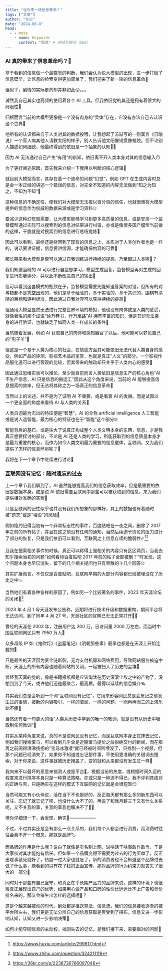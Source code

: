 ```yaml
---
title: "也许来一场信息革命？"
tags: ["文章"]
author: "仟尘"
date: "2024-08-8"
head:
  - - meta
    - name: Keywords
      content: "信息" # 网站关键词（SEO）
---
```


### AI 真的带来了信息革命吗？🤔

基于看到的信息做一个最直觉的判断，我们会认为说大模型的出现，进一步打破了信息壁垒，让信息的检索变得更加简单了，我们迎来了新一轮的信息革命🤯

但似乎，剧情的实际走向却并非如此😕。。。

诚然我自己其实也高频的使用着各个 AI 工具，但我依旧觉的其还是拥有着很大的局限性🤨

归根而言当前的大模型更像是一个没有肉身的“灵体”存在，它没有办法自己去认识这个世界🫤

他所有的认识都来自于人类对其的数据投喂，让我想起了苏轼写的一则寓言《日喻说》一个盲人向其他人请教太阳的样子，别人告诉他太阳像铜盘像蜡烛。但不论别人描述如何细致，他最终得到的依旧是一个抽象的认知😵‍💫

因为 AI 无法通过自己产生“有用”的新知，依旧离不开人类本身对其的信息输入😶

为了更好阐述原因，首先我来介绍一下我用以判断的核心逻辑🧐

就目前大模型而言，其存在着一个致命的问题“幻觉”，例如 GPT 在生成内容时总是会一本正经的讲述一个错误的信息，对完全不知道的内容无法做到“知之为知之，不知为不知”🤥

这种信息的不确定性，使我们对大模型无法报以百分百的信任，也就很难将大模型提供的信息作为权威的数据来源或是学习资料🤐

要减少这种幻觉就需要，让大模型能够学习到更多高质量的信息，或是安排一个监督模型通过实际可以搜索到的信息对结果进行纠错，亦或是像很多国产模型当前做的这样，干脆就是对搜索到的信息进行总结提炼🤯

因此可以看到，最终还是绕回到了现有的信息之上，本质对于人类创作者也是一样的，说话要讲证据，信息要讲信源，才能确保内容的可靠🧐

那长期来看大模型是否可以通过自我训练进行持续的提高，乃至超过人类呢🫤？

我们知道当前的 AI 可以进行自监督学习，模型生成回复，监督模型再对生成的回复进行质量评分，并以此不断改进自己的输出🤖

但可以看到这套模式的瓶颈在于，监督模型需要先能知道答案的对错，但所有的对与错都不是凭空出现的，他们是基于经验的，基于实验的，基于共识的，围棋有清晰的目标和评判标准，因此通过自我对弈可以获得持续的提高👾

但通用大模型显然无法进行完整世界环境的模拟，他也没有肉体或是人类的感受，就像著名的那个成语“读万卷书，行万里路”AI 拥有丰富的知识，但是其却无法亲身的进行验证，也就缺乏了如同人类一样成长的条件🫥

当然随着发展，例如 AI 获取自己的肉体和感知器官了以后，他可能可以梦见自己的“电子羊”👾

但这是一个基于人类为核心的社会，在情感方面其可能依旧无法代替人类自身的感受，例如产品的评测，影视艺术品的鉴赏，也就是真正“人文”的部分。一个影视作品服化道可以进行客观的比较，但其带来的触动却只关乎于人类内心的感受🥹

因此通过思维实验可以推论，至少就目前而言人类依旧是信息生产的核心角色"AI 不生产信息，AI 只是信息的搬运工"因此从这个角度来说，当前的 AI 能够提高信息搜索的效率，但无法将其称之为一场真正的信息革命🤨

当然以上的论述，并不是为了证明 AI 不重要，或是看衰 AI 的发展。而是试图以一个更全面的角度来看待 AI 与人类的关系🫨

人类自诩最为杰出的特征便是“智慧”，AI 的全称 artificial intelligence 人工智能或是说人造智能，最为核心的特征也在于“智能”这个部分🤓

智能背后的基石，或是往大了说真正构成整个人类文明本身的东西，信息，才是我真正想要探讨的部分，不论是 AI 还是人类的学习，所能获取到的信息质量本身才是最为重要的核心，而作为如今人类文明最为重要的信息载体，互联网，又为我们提供了怎样的信息环境呢？🤔

我将在下一个章节中继续进行讨论🤯

### 互联网没有记忆：随时遗忘的过去

上一个章节我们聊到了，AI 虽然能够提高我们的信息获取效率，但是最重要的依旧是数据本身，或是说 AI 依旧需要互联网中那些可以被获取到的信息，来为我们提供相对准确的答案📖

只是互联网的记性似乎也并没有我们所想象的那样好，其上的数据也有着随时被"遗忘"或是“埋没”的风险🫧

例如隐约记得当初有一个非常标志性的事件，百度贴吧在一夜之间，删除了 2017 年之前的所有帖子，并且在这之前没有任何的通知，当然后续迫于舆论的压力进行了部分的恢复，只是我们依旧可以看到，互联网之上信息存续的脆弱性☄️[^1][^2]

且我在搜索相关事件的时候，真正可以称得上强相关的内容只有区区两页，当我去知乎搜索当初的问题“如何看待百度贴吧 2017 年前的帖子全部被删？”时发现，这个问题本身也早已消失，留下的几个相关提问也只有零散的十几个回答🤐

其实扩展而言，不仅仅是百度贴吧，互联网早期的大部分内容都已经被埋没在了历史之中📉

当然他们有着各种各样的原因了，例如另一个比较著名的事件，2023 年天涯论坛的关闭🙁[^3]

2023 年 4 月 1 号天涯发布公告称，近期将进行技术升级和数据重构，期间平台将无法访问，到了同年 4 月 27 号，天涯社区的官网已无法正常打开⛓️‍💥

曾经的天涯在 2003 年，注册用户达 300 万，日访问量 2000 万左右，而当时中国互联网网民只有 7950 万人🚀

众多超级 IP 如《鬼吹灯》《盗墓笔记》《明朝那些事》最早也都是在天涯上开始连载的📝

只是最终的天涯因为资金链断裂，无力支付机房和网络费用，导致网站服务被迫中断，天涯上的所有内容也随着网站的关闭，一起被扫入了历史的尘埃🛞

曾经我天真的觉的，像是书籍报纸都是应该淘汰在历史滚滚尘埃之中的产物了，没想到到了今天，或许他们还是最聚合，最高质，最得以延续的信息媒介🗞️

其实我们总是会听到一个词“互联网没有记忆”，它用来形容网民总是会忘记之前发生过的事情，被新的内容吸引，一样的骗局，一样的问题，一而再再而三的上演乐此不疲🤡

当然还有着一句更大的话“人类从历史中学到的唯一的教训，就是没有从历史中吸取到任何教训”🤪

其实从某种角度来说，真的不是说网民没有记忆，而是互联网本身正在抹去记忆，例如我们搜索宝马，可以看到几乎全是近期宝马提价之后拒绝交付的新闻，而在那再之前闹得沸沸扬扬的”宝马冰激凌“就已经被时间所埋没了，只找到一个视频，但那个问题已经消失了，如果你不知道或忘记那件事，不使用更准确的关键词去搜索，对于你来说，这件事就被历史掩盖了，变的就和从来都没有发生过一样👀

我向来不以最坏的恶意来揣测人或是平台🙂，根据当前的热度，或根据时间久远的程度来进行排序本身只是一种算法策略，亦或只是一种迫不得已，我不评判其绝对的正确与否，只是确实在这样的模式下互联网的记忆就是会很短暂😶

当然可能又有小伙伴说，活在当下不也挺好的，反正每天都有那么多的新东西可以关注，忘记了就忘记了呗，也没什么大不了的，再说了和我月薪三千又有什么关系呢，又不关我的事，关我的事我也解决不了😶‍🌫️

但你仔细想一下，会发现，确实🫠——————

不过，不过其实还是会有那么一点关系的，我们每个人都会进行消费，而消费时往往会离不开一个概念，那就是品牌🏷️

而品牌的作用是什么呢？说白了就像是实名制上网，说啥话干啥事敢作敢当，于是大家伙对其才能抱有信任。但如果一个品牌变得不需要为过去的行为买单了，反正出啥事装死就好了，热度一过大家也就忘了，新的消费者也不会知道这个品牌过去做了什么事，能看到的只有花了钱的正面宣传，那对品牌的行为约束力就丧失了很大的一部分🦀

同时对于那些有自己坚守，和真正在乎长期产品力的品牌来说，这样的环境下也很难真正展现出自己的优势，如果用心做产品和口碑的性价比远远比不上广告和竞价排名来的，那又会催生出怎样的选择呢🤨？

这是个越来越被动的时代，到处都是推送算法，信息流，我们的信息接收逐渐的被平台所左右，我们更是无法分辨自己的信息获取是否受到了摆布，信息又进一步影响认知，认知又进一步影响决策🫤

如何才能夺回信息的主动权，找回失去的记忆，是我们接下来，需要面对的问题🤔

[^1]: https://www.huxiu.com/article/299817.html
[^2]: https://www.zhihu.com/question/324211119
[^3]: https://36kr.com/p/2238736766087048